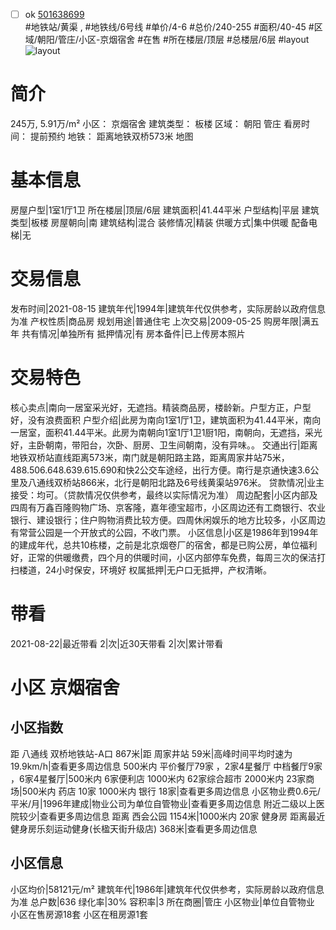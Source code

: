- [ ] ok [501638699](https://bj.5i5j.com/ershoufang/501638699.html)  
 #地铁站/黄渠 ,  #地铁线/6号线
#单价/4-6 #总价/240-255 #面积/40-45   #区域/朝阳/管庄/小区-京烟宿舍 #在售 #所在楼层/顶层 #总楼层/6层 #layout 
![layout](http://image2a.5i5j.com/bdir/layout/530579.jpg_P5.jpg) 
# 简介 
 245万,  5.91万/m² 
小区： 京烟宿舍
建筑类型： 板楼
区域： 朝阳 管庄
看房时间： 提前预约
地铁： 距离地铁双桥573米 地图
# 基本信息 
 房屋户型|1室1厅1卫
所在楼层|顶层/6层
建筑面积|41.44平米
户型结构|平层
建筑类型|板楼
房屋朝向|南
建筑结构|混合
装修情况|精装
供暖方式|集中供暖
配备电梯|无
# 交易信息 
 发布时间|2021-08-15
建筑年代|1994年|建筑年代仅供参考，实际房龄以政府信息为准
产权性质|商品房
规划用途|普通住宅
上次交易|2009-05-25
购房年限|满五年
共有情况|单独所有
抵押情况|有
房本备件|已上传房本照片
# 交易特色 
 核心卖点|南向一居室采光好，无遮挡。精装商品房，楼龄新。户型方正，户型好，没有浪费面积
户型介绍|此房为南向1室1厅1卫，建筑面积为41.44平米，南向一居室，面积41.44平米。此房为南朝向1室1厅1卫1厨1阳，南朝向，无遮挡，采光好，主卧朝南，带阳台，次卧、厨房、卫生间朝南，没有异味。。
交通出行|距离地铁双桥站直线距离573米，南门就是朝阳路主路，距离周家井站75米，488.506.648.639.615.690和快2公交车途经，出行方便。南行是京通快速3.6公里及八通线双桥站866米，北行是朝阳北路及6号线黄渠站976米。
贷款情况|业主接受：均可。（贷款情况仅供参考，最终以实际情况为准）
周边配套|小区内部及四周有万鑫百隆购物广场、京客隆，嘉年德宝超市，小区周边还有工商银行、农业银行、建设银行；住户购物消费比较方便。四周休闲娱乐的地方比较多，小区周边有常营公园是一个开放式的公园，不收门票。
小区信息|小区是1986年到1994年的建成年代，总共10栋楼，之前是北京烟卷厂的宿舍，都是已购公房，单位福利好，正常的供暖缴费，四个月的供暖时间，小区内部停车免费，每周三次的保洁打扫楼道，24小时保安，环境好
权属抵押|无户口无抵押，产权清晰。
# 带看 
 2021-08-22|最近带看	 2|次|近30天带看	 2|次|累计带看
# 小区 京烟宿舍
## 小区指数 
 距 八通线 双桥地铁站-A口 867米|距 周家井站 59米|高峰时间平均时速为19.9km/h|查看更多周边信息
500米内 平价餐厅79家 ，2家4星餐厅
中档餐厅9家 ，6家4星餐厅|500米内 6家便利店
1000米内 62家综合超市
2000米内 23家商场|500米内 药店 10家
1000米内 银行 18家|查看更多周边信息
小区物业费0.6元/平米/月|1996年建成|物业公司为单位自管物业|查看更多周边信息
附近二级以上医院较少|查看更多周边信息
距离 西会公园 1154米|1000米内 20家 健身房
距离最近健身房乐刻运动健身(长楹天街升级店) 368米|查看更多周边信息
## 小区信息 
 小区均价|58121元/m²
建筑年代|1986年|建筑年代仅供参考，实际房龄以政府信息为准
总户数|636
绿化率|30%
容积率|3
所在商圈|管庄
小区物业|单位自管物业
小区在售房源18套
小区在租房源1套
